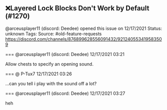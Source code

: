 ## ❌Layered Lock Blocks Don't Work by Default (#1270)
@arceusplayer11 (discord: Deedee) opened this issue on 12/17/2021
Status: unknown
Tags: 
Source: #old-feature-requests https://discord.com/channels/876899628556091432/921240553419583509


=== @arceusplayer11 (discord: Deedee) 12/17/2021 03:21

Allow chests to specify an opening sound.

=== @ P-Tux7 12/17/2021 03:26

...can you tell i play with the sound off a lot?

=== @arceusplayer11 (discord: Deedee) 12/17/2021 03:27

heh
